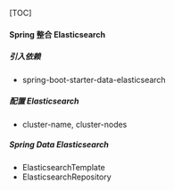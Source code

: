 [TOC]

#### Spring 整合 Elasticsearch

##### 引入依赖

- spring-boot-starter-data-elasticsearch

##### 配置 Elasticsearch

- cluster-name, cluster-nodes

##### Spring Data Elasticsearch

- ElasticsearchTemplate
- ElasticsearchRepository

